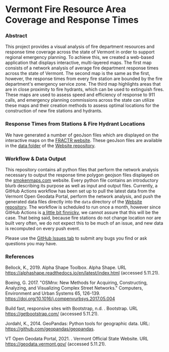 # Vermont Fire Resource Area Coverage and Response Times

### Abstract

This project provides a visual analysis of fire department resources and response time coverage across the state of Vermont in order to support regional emergency planning. To achieve this, we created a web-based application that displays interactive, multi-layered maps. The first map consists of a network analysis of average fire department response times across the state of Vermont. The second map is the same as the first, however, the response times from every fire station are bounded by the fire department's emergency service zone. The third map highlights areas that are in close proximity to fire hydrants, which can be used to extinguish fires. These maps are used to assess speed and efficiency of response to 911 calls, and emergency planning commissions across the state can utilize these maps and their creation methods to assess optimal locations for the construction of new fire stations and hydrants.

### Response Times from Stations & Fire Hydrant Locations

We have generated a number of geoJson files which are displayed on the interactive maps on the [FRACTR website](https://smokenmaps.com). These geoJson files are available in the [data folder](https://github.com/This-blank-Is-On-Fire/Website/tree/master/data) of the [Website repository](https://github.com/This-blank-Is-On-Fire/Website).

### Workflow & Data Output

This repository contains all python files that perform the network analysis necessary to output the response time polygon geojson files
displayed on the [smokenmaps.com](https://smokenmaps.com) website. Every python file contains an introductory blurb describing its purpose as well as input and output files.
Currently, a GitHub Actions workflow has been set up to pull the latest data from the Vermont Open Geodata Portal, perform the network analysis, and push the generated data files directly into the `data` directory of the [Website repository](https://github.com/This-blank-Is-On-Fire/Website).  The workflow is scheduled to run once a month, however since GitHub Actions is [a little bit finnicky](https://upptime.js.org/blog/2021/01/22/github-actions-schedule-not-working/), we cannot assure that this will be the case. That being said, because fire stations do not change location nor are built very often, we do not expect this to be much of an issue, and new data is recomputed on every push event.

Please use the [GitHub Issues tab](https://github.com/This-blank-Is-On-Fire/FRACTR) to submit any bugs you find or ask questions you may have.

### References

Bellock, K., 2019. Alpha Shape Toolbox. Alpha Shape. URL https://alphashape.readthedocs.io/en/latest/index.html (accessed 5.11.21).

Boeing, G. 2017. "OSMnx: New Methods for Acquiring, Constructing, Analyzing, and Visualizing Complex Street Networks." Computers, Environment and Urban Systems 65, 126-139. https://doi.org/10.1016/j.compenvurbsys.2017.05.004

Build fast, responsive sites with Bootstrap, n.d. . Bootstrap. URL https://getbootstrap.com/ (accessed 5.11.21).

Jordahl, K., 2014. GeoPandas: Python tools for geographic data. URL: https://github.com/geopandas/geopandas.

VT Open Geodata Portal, 2021. . Vermont Official State Website. URL https://geodata.vermont.gov/ (accessed 5.11.21).
